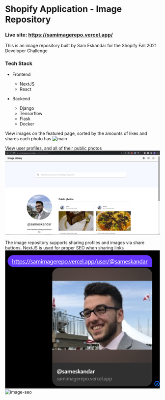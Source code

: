 # Shopify Application - Image Repository

### Live site: https://samimagerepo.vercel.app/

This is an image repository built by Sam Eskandar for the Shopify Fall 2021 Developer Challenge

### Tech Stack
- Frontend
  - NextJS
  - React

- Backend
  - Django
  - Tensorflow
  - Flask
  - Docker
  
View images on the featured page, sorted by the amounts of likes and shares each photo has
![main]("./readme-content/featured-images.png")

View user profiles, and all of their public photos
![profile](./readme-content/profile.png)

The image repository supports sharing profiles and images via share buttons. NextJS is used for proper SEO when sharing links
![profile-seo](./readme-content/profile-seo.png)
![image-seo](./readme-content/image-seo.pn)


